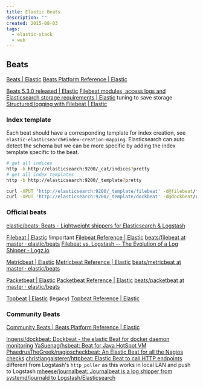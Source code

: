 ```yaml
---
title: Elastic Beats
description: ""
created: 2015-08-03
tags:
  - elastic-stack
  - web
---
```


## Beats

[Beats | Elastic](https://www.elastic.co/products/beats)
[Beats Platform Reference | Elastic](https://www.elastic.co/guide/en/beats/libbeat/current/index.html)

[Beats 5.3.0 released | Elastic](https://www.elastic.co/blog/beats-5-3-0-released)
[Filebeat modules, access logs and Elasticsearch storage requirements | Elastic](https://www.elastic.co/blog/filebeat-modiles-access-logs-and-elasticsearch-storage-requirements) tuning to save storage
[Structured logging with Filebeat | Elastic](https://www.elastic.co/blog/structured-logging-filebeat)

### Index template

Each beat should have a corresponding template for index creation, see `elastic-elasticsearch#index-creation-mapping`.
Elasticsearch can auto detect the schema but we can be more specific by adding the index template specific to the beat.

```sh
# get all indices
http -b http://elasticsearch:9200/_cat/indices?pretty
# get all index templates
http -b http://elasticsearch:9200/_template?pretty

curl -XPUT 'http://elasticsearch:9200/_template/filebeat' -d@filebeat/filebeat.template.json
curl -XPUT 'http://elasticsearch:9200/_template/dockbeat' -d@dockbeat/dockbeat.template.json
```

### Official beats

[elastic/beats: Beats - Lightweight shippers for Elasticsearch & Logstash](https://github.com/elastic/beats)

[Filebeat | Elastic](https://www.elastic.co/products/beats/filebeat) !important
[Filebeat Reference | Elastic](https://www.elastic.co/guide/en/beats/filebeat/current/index.html)
[beats/filebeat at master · elastic/beats](https://github.com/elastic/beats/tree/master/filebeat)
[Filebeat vs. Logstash -- The Evolution of a Log Shipper - Logz.io](https://logz.io/blog/filebeat-vs-logstash/)

[Metricbeat | Elastic](https://www.elastic.co/downloads/beats/metricbeat)
[Metricbeat Reference | Elastic](https://www.elastic.co/guide/en/beats/metricbeat/current/index.html)
[beats/metricbeat at master · elastic/beats](https://github.com/elastic/beats/tree/master/metricbeat)

[Packetbeat | Elastic](https://www.elastic.co/products/beats/packetbeat)
[Packetbeat Reference | Elastic](https://www.elastic.co/guide/en/beats/packetbeat/current/index.html)
[beats/packetbeat at master · elastic/beats](https://github.com/elastic/beats/tree/master/packetbeat)

[Topbeat | Elastic](https://www.elastic.co/products/beats/topbeat) (legacy)
[Topbeat Reference | Elastic](https://www.elastic.co/guide/en/beats/topbeat/current/index.html)

### Community Beats

[Community Beats | Beats Platform Reference | Elastic](https://www.elastic.co/guide/en/beats/libbeat/master/community-beats.html)

[Ingensi/dockbeat: Dockbeat - the elastic Beat for docker daemon monitoring](https://github.com/Ingensi/dockbeat)
[YaSuenag/hsbeat: Beat for Java HotSpot VM](https://github.com/YaSuenag/hsbeat)
[PhaedrusTheGreek/nagioscheckbeat: An Elastic Beat for all the Nagios checks](https://github.com/PhaedrusTheGreek/nagioscheckbeat)
[christiangalsterer/httpbeat: Elastic Beat to call HTTP endpoints](https://github.com/christiangalsterer/httpbeat) different from Logstash's `http_poller` as this works in local LAN and push to Logstash
[mheese/journalbeat: Journalbeat is a log shipper from systemd/journald to Logstash/Elasticsearch](https://github.com/mheese/journalbeat)
